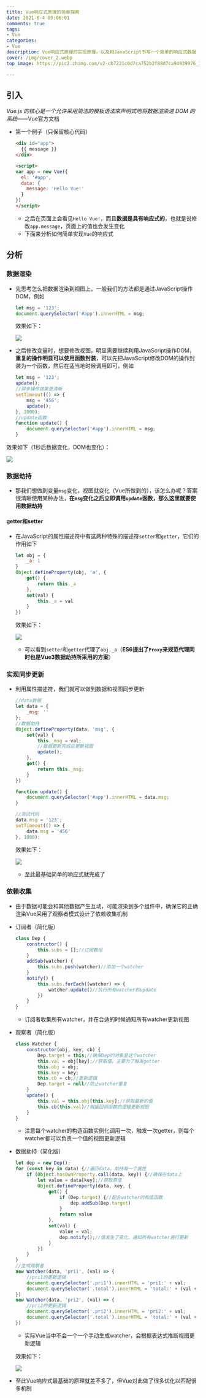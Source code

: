 ```yaml
---
title: Vue响应式原理的简单探索
date: 2021-6-4 09:06:01
comments: true
tags:
- Vue
categories:
- Vue
description: Vue响应式原理的实现原理，以及用JavaScript书写一个简单的响应式数据
cover: /img/cover_2.webp
top_image: https://pic2.zhimg.com/v2-db7221c0d7ca752b2f88d7ca94939976_1440w.jpg?source=172ae18b

---
```

## 引入

_Vue.js 的核心是一个允许采用简洁的模板语法来声明式地将数据渲染进 DOM 的系统_——Vue官方文档

- 第一个例子（只保留核心代码）

  ```html
  <div id="app">
    {{ message }}
  </div>
  
  <script>
  var app = new Vue({
    el: '#app',
    data: {
      message: 'Hello Vue!'
    }
  })
  </script>
  ```

  - 之后在页面上会看见`Hello Vue!`，而且**数据是具有响应式的**，也就是说修改`app.message`，页面上的值也会发生变化
  - 下面来分析如何简单实现`Vue`的响应式

## 分析

### 数据渲染

- 先思考怎么把数据渲染到视图上，一般我们的方法都是通过JavaScript操作DOM，例如

  ```javascript
  let msg = '123';
  document.querySelector('#app').innerHTML = msg;
  ```

  效果如下：

  ![](1.png)

- 之后修改变量时，想要修改视图，明显需要继续利用JavaScript操作DOM，**重复的操作明显可以使用函数封装**，可以先把JavaScript修改DOM的操作封装为一个函数，然后在适当地时候调用即可，例如

  ```javascript
  let msg = '123';
  update();
  //异步操作效果更清晰
  setTimeout(() => {
      msg = '456';
      update();
  }, 1000);
  //update函数
  function update() {
      document.querySelector('#app').innerHTML = msg;
  }
  ```

效果如下（1秒后数据变化，DOM也变化）：

![](2.gif)

### 数据劫持

- 那我们想做到变量`msg`变化，视图就变化（Vue所做到的），该怎么办呢？答案很清晰使用某种办法，**在`msg`变化之后立即调用`update`函数，那么这里就要使用数据劫持**

#### getter和setter

- 在JavaScript的属性描述符中有这两种特殊的描述符`setter`和`getter`，它们的作用如下

  ```javascript
  let obj = {
      _a: 1
  }
  Object.defineProperty(obj, 'a', {
      get() {
          return this._a
      },
      set(val) {
          this._a = val
      }
  })
  ```

  效果如下：

  ![](3.gif)

  - 可以看到`setter`和`getter`代理了`obj._a`（**ES6提出了`Proxy`来规范代理同时也是Vue3数据劫持所采用的方案**）

### 实现同步更新

- 利用属性描述符，我们就可以做到数据和视图同步更新

  ```javascript
  //data数据
  let data = {
      _msg: ''
  };
  //数据劫持
  Object.defineProperty(data, 'msg', {
      set(val) {
          this._msg = val;
          //数据更新完成后更新视图
          update();
      },
      get() {
          return this._msg;
      }
  })
  
  function update() {
      document.querySelector('#app').innerHTML = data.msg;
  }
  
  //测试代码
  data.msg = '123';
  setTimeout(() => {
      data.msg = '456'
  }, 1000);
  ```

  效果如下：

  ![](4.gif)

  - 至此最基础简单的响应式就完成了

### 依赖收集

- 由于数据可能会和其他数据产生互动，可能渲染到多个组件中，确保它的正确渲染Vue采用了观察者模式设计了依赖收集机制

- 订阅者（简化版）

  ```javascript
  class Dep {
      constructor() {
          this.subs = [];//订阅数组
      }
      addSub(watcher) {
          this.subs.push(watcher)//添加一个watcher
      }
      notify() {
          this.subs.forEach((watcher) => {
              watcher.update()//执行所有watcher的update
          })
      }
  }
  ```

  - 订阅者收集所有watcher，并在合适的时候通知所有watcher更新视图

- 观察者（简化版）

  ```javascript
  class Watcher {
      constructor(obj, key, cb) {
          Dep.target = this;//确保Dep的对象是这个watcher
          this.val = obj[key];//获取值，主要为了触发getter
          this.obj = obj;
          this.key = key;
          this.cb = cb;//更新逻辑
          Dep.target = null//防止watcher重复
      }
      update() {
          this.val = this.obj[this.key];//获取最新的值
          this.cb(this.val)//根据回调函数的逻辑更新视图
      }
  }
  ```

  - 注意每个watcher的构造函数实例化调用一次，触发一次getter，则每个watcher都可以负责一个值的视图更新逻辑

- 数据劫持（简化版）

  ```javascript
  let dep = new Dep();
  for (const key in data) {//遍历data，劫持每一个属性
      if (Object.hasOwnProperty.call(data, key)) {//确保在data上
          let value = data[key];//获取原值
          Object.defineProperty(data, key, {
              get() {
                  if (Dep.target) {//配合watcher的构造函数
                      dep.addSub(Dep.target)
                  }
                  return value
              },
              set(val) {
                  value = val;
                  dep.notify();//值发生了变化，通知所有watcher进行更新
              }
          })
      }
  }
  //生成观察者
  new Watcher(data, 'pri1', (val) => {
      //pri1的更新逻辑
      document.querySelector('.pri1').innerHTML = 'pri1:' + val;
      document.querySelector('.total').innerHTML = 'total:' + (val + data.pri2);
  })
  new Watcher(data, 'pri2', (val) => {
      //pri2的更新逻辑
      document.querySelector('.pri2').innerHTML = 'pri2:' + val;
      document.querySelector('.total').innerHTML = 'total:' + (val + data.pri1)
  })
  ```

  - 实际Vue当中不会一个一个手动生成watcher，会根据表达式推断视图更新逻辑

  效果如下：

  ![](5.gif)

- 至此Vue响应式最基础的原理就差不多了，但Vue对此做了很多优化以匹配很多机制
